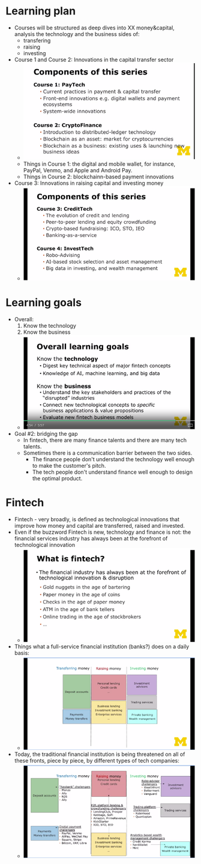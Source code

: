 # Learning plan
- Courses will be structured as deep dives into XX money&capital, analysis the technology and the business sides of:
    - transfering
    - raising
    - investing
- Course 1 and Course 2: Innovations in the capital transfer sector
    - ![course1_course2.png](images/course1_course2.png)
    - Things in Course 1: the digital and mobile wallet, for instance, PayPal, Venmo, and Apple and Android Pay.
    - Things in Course 2: blockchainn-based payment innovations
- Course 3: Innovations in raising capital and investing money
    - ![course3_course4.pngv](images/course3_course4.png)

# Learning goals
- Overall:
    1. Know the technology
    2. Know the business
    - ![learning_goals.png](images/learning_goals.png)
- Goal #2: bridging the gap
    - In fintech, there are many finance talents and there are many tech talents.
    - Sometimes there is a communication barrier between the two sides.
        - The finance people don't understand the technology well enough to make the customer's pitch.
        - The tech people don't understand finance well enough to design the optimal product.

# Fintech
- Fintech - very broadly, is defined as technological innovations that improve how money and capital are transferred, raised and invested.
- Even if the buzzword Fintech is new, technology and finance is not: the financial services industry has always been at the forefront of technological innovation
    - ![what_is_fintech.png](images/what_is_fintech.png)
- Things what a full-service financial institution (banks?) does on a daily basis:
    - ![what_fin_inst_does.png](images/what_fin_inst_does.png)
- Today, the traditional financial institution is being threatened on all of these fronts, piece by piece, by different types of tech companies:
    - ![fin_inst_challenged_by_fintech.png](images/fin_inst_challenged_by_fintech.png)
